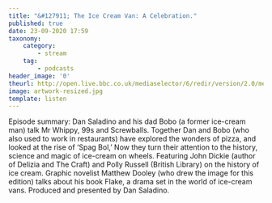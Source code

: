 ```yaml
---
title: "&#127911; The Ice Cream Van: A Celebration."
published: true
date: 23-09-2020 17:59
taxonomy:
    category:
        - stream
    tag:
        - podcasts
header_image: '0'
theurl: http://open.live.bbc.co.uk/mediaselector/6/redir/version/2.0/mediaset/audio-nondrm-download/proto/http/vpid/p08r6wn9.mp3
image: artwork-resized.jpg
template: listen
--- 
```

Episode summary: Dan Saladino and his dad Bobo (a former ice-cream man) talk Mr Whippy, 99s and Screwballs. Together Dan and Bobo (who also used to work in restaurants) have explored the wonders of pizza, and looked at the rise of ‘Spag Bol,’ Now they turn their attention to the history, science and magic of ice-cream on wheels. Featuring John Dickie (author of Delizia and The Craft) and Polly Russell (British Library) on the history of ice cream. Graphic novelist Matthew Dooley (who drew the image for this edition) talks about his book Flake, a drama set in the world of ice-cream vans. Produced and presented by Dan Saladino.
